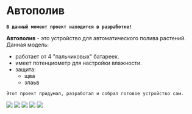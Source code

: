 # Автополив
**```В данный момент проект находится в разработке!```**

**Автополив** - это устройство для автоматического полива растений.
Данная модель: 
 - работает от 4 "пальчиковых" батареек. 
 - имеет потенциометр для настройки влажности.
 - защита: 
   - щва
   - злаьв

```Этот проект придумал, разработал и собрал готовое устройство сам.```

![](https://github.com/TopProHatsker/avtopoliv/blob/master/20180427_204954_resized.jpg)
![](https://github.com/TopProHatsker/avtopoliv/blob/master/20180427_205001_resized.jpg) 
![](https://github.com/TopProHatsker/avtopoliv/blob/master/318.jpg)
![](https://github.com/TopProHatsker/avtopoliv/blob/master/20180427_20413df4.jpg)
![](https://github.com/TopProHatsker/avtopoliv/blob/master/04141.jpg)
